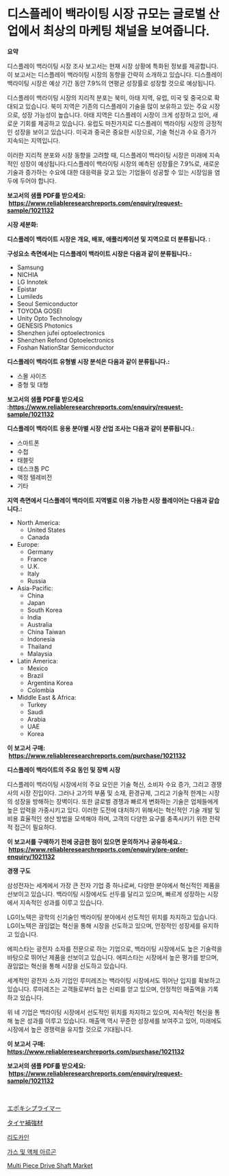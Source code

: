 <p><h1>디스플레이 백라이팅 시장 규모는 글로벌 산업에서 최상의 마케팅 채널을 보여줍니다.</h1></p><p><strong>요약</strong></p>
<p><p>디스플레이 백라이팅 시장 조사 보고서는 현재 시장 상황에 특화된 정보를 제공합니다. 이 보고서는 디스플레이 백라이팅 시장의 동향을 간략히 소개하고 있습니다. 디스플레이 백라이팅 시장은 예상 기간 동안 7.9%의 연평균 성장률로 성장할 것으로 예상됩니다.</p><p>디스플레이 백라이팅 시장의 지리적 분포는 북미, 아태 지역, 유럽, 미국 및 중국으로 확대되고 있습니다. 북미 지역은 기존의 디스플레이 기술을 많이 보유하고 있는 주요 시장으로, 성장 가능성이 높습니다. 아태 지역은 디스플레이 시장이 크게 성장하고 있어, 새로운 기회를 제공하고 있습니다. 유럽도 마찬가지로 디스플레이 백라이팅 시장의 긍정적인 성장을 보이고 있습니다. 미국과 중국은 중요한 시장으로, 기술 혁신과 수요 증가가 지속되는 지역입니다.</p><p>이러한 지리적 분포와 시장 동향을 고려할 때, 디스플레이 백라이팅 시장은 미래에 지속적인 성장이 예상됩니다.디스플레이 백라이팅 시장의 예측된 성장률은 7.9%로, 새로운 기술과 증가하는 수요에 대한 대응력을 갖고 있는 기업들이 성공할 수 있는 시장임을 염두에 두어야 합니다.</p></p>
<p><strong>보고서의 샘플 PDF를 받으세요: &nbsp;<a href="https://www.reliableresearchreports.com/enquiry/request-sample/1021132">https://www.reliableresearchreports.com/enquiry/request-sample/1021132</a></strong></p>
<p><strong>시장 세분화:</strong></p>
<p><strong> 디스플레이 백라이트 시장은 개요, 배포, 애플리케이션 및 지역으로 더 분류됩니다. :</strong></p>
<p><strong>구성요소 측면에서는 디스플레이 백라이트 시장은 다음과 같이 분류됩니다.:</strong></p>
<p><ul><li>Samsung</li><li>NICHIA</li><li>LG Innotek</li><li>Epistar</li><li>Lumileds</li><li>Seoul Semiconductor</li><li>TOYODA GOSEI</li><li>Unity Opto Technology</li><li>GENESIS Photonics</li><li>Shenzhen jufei optoelectronics</li><li>Shenzhen Refond Optoelectronics</li><li>Foshan NationStar Semiconductor</li></ul></p>
<p><strong> 디스플레이 백라이트 유형별 시장 분석은 다음과 같이 분류됩니다.:</strong></p>
<p><ul><li>스몰 사이즈</li><li>중형 및 대형</li></ul></p>
<p><strong>보고서의 샘플 PDF를 받으세요 :<a href="https://www.reliableresearchreports.com/enquiry/request-sample/1021132">https://www.reliableresearchreports.com/enquiry/request-sample/1021132</a></strong></p>
<p><strong> 디스플레이 백라이트 응용 분야별 시장 산업 조사는 다음과 같이 분류됩니다.:</strong></p>
<p><ul><li>스마트폰</li><li>수첩</li><li>태블릿</li><li>데스크톱 PC</li><li>액정 텔레비전</li><li>기타</li></ul></p>
<p><strong>지역 측면에서 디스플레이 백라이트 지역별로 이용 가능한 시장 플레이어는 다음과 같습니다.:</strong></p>
<p><ul>
    <li>
        North America:
        <ul>
            <li>United States</li>
            <li>Canada</li>
        </ul>
    </li>
    <li>
        Europe:
        <ul>
            <li>Germany</li>
            <li>France</li>
            <li>U.K.</li>
            <li>Italy</li>
            <li>Russia</li>
        </ul>
    </li>
    <li>
        Asia-Pacific:
        <ul>
            <li>China</li>
            <li>Japan</li>
            <li>South Korea</li>
            <li>India</li>
            <li>Australia</li>
            <li>China Taiwan</li>
            <li>Indonesia</li>
            <li>Thailand</li>
            <li>Malaysia</li>
        </ul>
    </li>
    <li>
        Latin America:
        <ul>
            <li>Mexico</li>
            <li>Brazil</li>
            <li>Argentina Korea</li>
            <li>Colombia</li>
        </ul>
    </li>
    <li>
        Middle East & Africa:
        <ul>
            <li>Turkey</li>
            <li>Saudi</li>
            <li>Arabia</li>
            <li>UAE</li>
            <li>Korea</li>
        </ul>
    </li>
    </ul></p>
<p><strong>이 보고서 구매: &nbsp;<a href="https://www.reliableresearchreports.com/purchase/1021132">https://www.reliableresearchreports.com/purchase/1021132</a></strong></p>
<p><strong>디스플레이 백라이트의 주요 동인 및 장벽 시장</strong></p>
<p><p>디스플레이 백라이팅 시장에서의 주요 요인은 기술 혁신, 소비자 수요 증가, 그리고 경쟁사의 시장 진입이다. 그러나 고가의 부품 및 소재, 환경규제, 그리고 기술적 한계는 시장의 성장을 방해하는 장벽이다. 또한 글로벌 경쟁과 빠르게 변화하는 기술은 업체들에게 높은 압력을 가중시키고 있다. 이러한 도전에 대처하기 위해서는 혁신적인 기술 개발 및 비용 효율적인 생산 방법을 모색해야 하며, 고객의 다양한 요구를 충족시키기 위한 전략적 접근이 필요하다.</p></p>
<p><strong>이 보고서를 구매하기 전에 궁금한 점이 있으면 문의하거나 공유하세요.: &nbsp;<a href="https://www.reliableresearchreports.com/enquiry/pre-order-enquiry/1021132">https://www.reliableresearchreports.com/enquiry/pre-order-enquiry/1021132</a></strong></p>
<p><strong>경쟁 구도</strong></p>
<p><p>삼성전자는 세계에서 가장 큰 전자 기업 중 하나로써, 다양한 분야에서 혁신적인 제품을 선보이고 있습니다. 백라이팅 시장에서도 선두를 달리고 있으며, 빠르게 성장하는 시장에서 지속적인 성과를 이루고 있습니다. </p><p>LG이노텍은 광학의 신기술인 백라이팅 분야에서 선도적인 위치를 차지하고 있습니다. LG이노텍은 끊임없는 혁신을 통해 시장을 선도하고 있으며, 안정적인 성장세를 유지하고 있습니다.</p><p>에피스타는 광전자 소자를 전문으로 하는 기업으로, 백라이팅 시장에서도 높은 기술력을 바탕으로 뛰어난 제품을 선보이고 있습니다. 에피스타는 시장에서 높은 평가를 받으며, 끊임없는 혁신을 통해 시장을 선도하고 있습니다.</p><p>세계적인 광전자 소자 기업인 루미레즈는 백라이팅 시장에서도 뛰어난 입지를 확보하고 있습니다. 루미레즈는 고객들로부터 높은 신뢰를 얻고 있으며, 안정적인 매출액을 기록하고 있습니다. </p><p>위 네 기업은 백라이팅 시장에서 선도적인 위치를 차지하고 있으며, 지속적인 혁신을 통해 높은 성과를 이루고 있습니다. 매출액 역시 꾸준한 성장세를 보여주고 있어, 미래에도 시장에서 높은 경쟁력을 유지할 것으로 기대됩니다.</p></p>
<p><strong>이 보고서 구매: &nbsp; <a href="https://www.reliableresearchreports.com/purchase/1021132">https://www.reliableresearchreports.com/purchase/1021132</a></strong></p>
<p><strong>보고서의 샘플 PDF를 받으세요: &nbsp;<a href="https://www.reliableresearchreports.com/enquiry/request-sample/1021132">https://www.reliableresearchreports.com/enquiry/request-sample/1021132</a></strong><strong></strong></p>
<p>&nbsp;</p>
<p><p><a href="https://medium.com/@cheryledianeweber9eti23wjw9/%E3%82%A8%E3%83%9D%E3%82%AD%E3%82%B7%E3%83%97%E3%83%A9%E3%82%A4%E3%83%9E%E3%83%BC%E5%B8%82%E5%A0%B4%E3%81%AE%E8%A6%8F%E6%A8%A1-%E5%B8%82%E5%A0%B4%E5%B1%95%E6%9C%9B%E3%81%A8%E5%B8%82%E5%A0%B4%E4%BA%88%E6%B8%AC-2024%E5%B9%B4%E3%81%8B%E3%82%892031%E5%B9%B4-5afda70cb57a">エポキシプライマー</a></p><p><a href="https://medium.com/@cheryledianeweber9eti23wjw9/%E3%82%BF%E3%82%A4%E3%83%A4%E8%A3%9C%E5%BC%B7%E6%9D%90%E3%81%AE%E5%B8%82%E5%A0%B4%E8%A6%8F%E6%A8%A1-%E5%B8%82%E5%A0%B4%E3%81%AE%E5%B1%95%E6%9C%9B%E3%81%A8%E5%B8%82%E5%A0%B4%E4%BA%88%E6%B8%AC-2024%E5%B9%B4%E3%81%8B%E3%82%892031%E5%B9%B4-65ebfac450ec">タイヤ補強材</a></p><p><a href="https://medium.com/@ttmjshfrgiff14/%EB%A6%AC%EB%8F%84%EC%B9%B4%EC%9D%B8-%EC%8B%9C%EC%9E%A5-%EC%84%B1%EA%B3%B5%EC%A0%81%EC%9D%B8-%EB%B9%84%EC%A6%88%EB%8B%88%EC%8A%A4-%EC%A0%84%EB%9E%B5%EC%9D%98-%EC%97%B4%EC%87%A0-%EC%98%88%EC%B8%A1-2031%EB%85%84%EA%B9%8C%EC%A7%80-18b0e252af80">리도카인</a></p><p><a href="https://medium.com/@ttmjshfrgiff14/%EA%B0%80%EC%8A%A4-%EB%B0%8F-%EC%95%A1%EC%B2%B4-%EC%95%84%EB%A5%B4%EA%B3%A4-%EC%8B%9C%EC%9E%A5-%EC%84%B1%EA%B3%B5%EC%A0%81%EC%9D%B8-%EB%B9%84%EC%A6%88%EB%8B%88%EC%8A%A4-%EC%A0%84%EB%9E%B5%EC%9D%98-%EC%97%B4%EC%87%A0-2031%EB%85%84%EA%B9%8C%EC%A7%80-%EC%98%88%EC%B8%A1-620eb394aa4d">가스 및 액체 아르곤</a></p><p><a href="https://github.com/timeliteaut/Market-Research-Report-List-1/blob/main/multi-piece-drive-shaft-market.md">Multi Piece Drive Shaft Market</a></p></p>